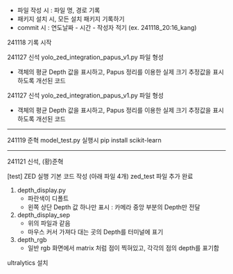 * 파일 작성 시 : 파일 명, 경로 기록
* 패키지 설치 시, 모든 설치 패키지 기록하기
* commit 시 : 연도날짜 - 시간 - 작성자 적기 (ex. 241118_20:16_kang)

241118 기록 시작


241127 신석
yolo_zed_integration_papus_v1.py 파일 형성
- 객체의 평균 Depth 값을 표시하고, Papus 정리를 이용한 실제 크기 추정값을 표시하도록 개선된 코드


241127 신석
yolo_zed_integration_papus_v1.py 파일 형성
- 객체의 평균 Depth 값을 표시하고, Papus 정리를 이용한 실제 크기 추정값을 표시하도록 개선된 코드

---
241119 준혁
model_test.py 실행시
pip install scikit-learn

---
241121 신석, (황)준혁

[test] ZED 실행 기본 코드 작성 (아래 파일 4개)
zed_test 파일 추가 완료
1. depth_display.py
    - 파란색이 디폴트
    - 왼쪽 상단 Depth 값 하나만 표시 : 카메라 중앙 부분의 Depth만 전달
2. depth_display_sep
    - 위의 파일과 같음
    - 마우스 커서 가져다 대는 곳의 Depth를 터미널에 표기
3. depth_rgb
    - 일반 rgb 화면에서 matrix 처럼 점이 찍혀있고, 각각의 점의 depth를 표기함

ultralytics 설치